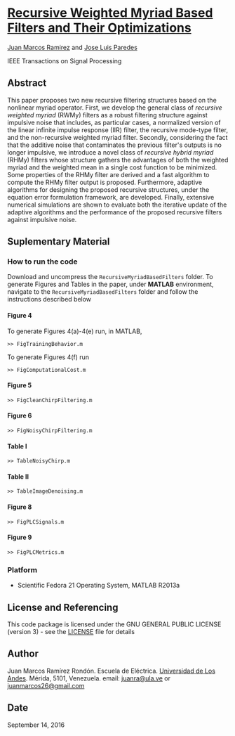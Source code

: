 # [Recursive Weighted Myriad Based Filters and Their Optimizations](http://ieeexplore.ieee.org/document/7457715/)

[Juan Marcos Ramirez](juanra@ula.ve) and [Jose Luis Paredes](https://www.eecis.udel.edu/~paredesj/)

IEEE Transactions on Signal Processing

## Abstract
This paper proposes two new recursive filtering structures based on the nonlinear myriad operator. First, we develop the general class of *recursive weighted myriad* (RWMy) filters as a robust filtering structure against impulsive noise that includes, as particular cases, a normalized version of the linear infinite impulse response (IIR) filter, the recursive mode-type filter, and the non-recursive weighted myriad filter. Secondly, considering the fact that the additive noise that contaminates the previous filter's outputs is no longer impulsive, we introduce a novel class of *recursive hybrid myriad* (RHMy) filters whose structure gathers the advantages of both the weighted myriad and the weighted mean in a single cost function to be minimized. Some properties of the RHMy filter are derived and a fast algorithm to compute the RHMy filter output is proposed. Furthermore, adaptive algorithms for designing the proposed recursive structures, under the equation error formulation framework, are developed. Finally, extensive numerical simulations are shown to evaluate both the iterative update of the adaptive algorithms and the performance of the proposed recursive filters against impulsive noise.

## Suplementary Material

### How to run the code

Download and uncompress the `RecursiveMyriadBasedFilters` folder. To generate Figures and Tables in the paper, under **MATLAB** environment, navigate to the `RecursiveMyriadBasedFilters` folder and follow the instructions described below

#### Figure 4

To generate Figures 4(a)-4(e) run, in MATLAB, 

	>> FigTrainingBehavior.m

To generate Figures 4(f) run 

	>> FigComputationalCost.m

#### Figure 5

	>> FigCleanChirpFiltering.m

#### Figure 6

	>> FigNoisyChirpFiltering.m

#### Table I

	>> TableNoisyChirp.m

#### Table II

	>> TableImageDenoising.m

#### Figure 8

	>> FigPLCSignals.m 

#### Figure 9

	>> FigPLCMetrics.m

### Platform

* Scientific Fedora 21 Operating System, MATLAB R2013a


## License and Referencing

This code package is licensed under the GNU GENERAL PUBLIC LICENSE (version 3) - see the [LICENSE](LICENSE) file for details


## Author

Juan Marcos Ramírez Rondón. Escuela de Eléctrica. [Universidad de Los Andes](http://www.ula.ve). Mérida, 5101, Venezuela. email: juanra@ula.ve or juanmarcos26@gmail.com

## Date

September 14, 2016
